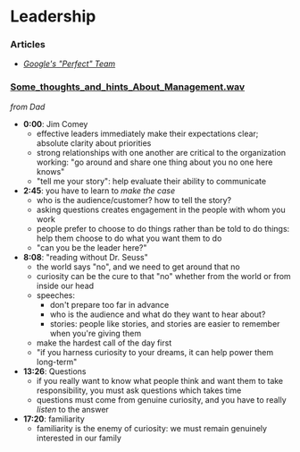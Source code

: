 # Leadership

### Articles
- [*Google's "Perfect" Team*](https://www.cnbc.com/2019/02/28/what-google-learned-in-its-quest-to-build-the-perfect-team.html)


### [Some_thoughts_and_hints_About_Management.wav](https://drive.google.com/file/d/1ZxJe5zNBHmb_FGSwvjTN2U7Jm7sZWXbO/view?usp=sharing) 
*from Dad*

- **0:00**: Jim Comey
  - effective leaders immediately make their expectations clear; absolute clarity about priorities
  - strong relationships with one another are critical to the organization working: "go around and share one thing about you no one here knows"
  - "tell me your story": help evaluate their ability to communicate
- **2:45**: you have to learn to *make the case*
  - who is the audience/customer? how to tell the story?
  - asking questions creates engagement in the people with whom you work
  - people prefer to choose to do things rather than be told to do things: help them choose to do what you want them to do
  - "can you be the leader here?"
- **8:08**: "reading without Dr. Seuss"
  - the world says "no", and we need to get around that no
  - curiosity can be the cure to that "no" whether from the world or from inside our head
  - speeches:
    - don't prepare too far in advance
    - who is the audience and what do they want to hear about?
    - stories: people like stories, and stories are easier to remember when you're giving them
  - make the hardest call of the day first
  - "if you harness curiosity to your dreams, it can help power them long-term"
- **13:26**: Questions
  - if you really want to know what people think and want them to take responsibility, you must ask questions which takes time
  - questions must come from genuine curiosity, and you have to really *listen* to the answer
- **17:20**: familiarity
  - familiarity is the enemy of curiosity: we must remain genuinely interested in our family
